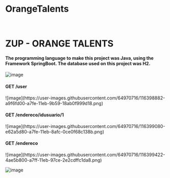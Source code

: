 # OrangeTalents

<br>

<div>
 
<h1>ZUP - ORANGE TALENTS</h1>
  
<h4>The programming language to make this project was Java, using the Framework SpringBoot. 
  The database used on this project was H2.</h4>

![image](https://user-images.githubusercontent.com/64970716/116399114-f3dfe300-a7fe-11eb-9126-5fc74241b6b7.png)

<div>
<h4>GET /user</h4> 
![image](https://user-images.githubusercontent.com/64970716/116398882-a9f6fd00-a7fe-11eb-9b59-18ab0f999d18.png)
</div>

<div>
<h4>GET /endereco/idusuario/1</h4> 
![image](https://user-images.githubusercontent.com/64970716/116399080-e62a5d80-a7fe-11eb-8afc-0ce0f68c138b.png)
</div>

<div>
<h4>GET /endereco</h4> 
![image](https://user-images.githubusercontent.com/64970716/116399422-4ae5b800-a7ff-11eb-97ce-2e2cdffc1da8.png)
</div>

![image](https://user-images.githubusercontent.com/64970716/116399883-c7789680-a7ff-11eb-81e1-1e0da6aa0351.png)



</div>
